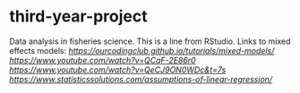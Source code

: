# third-year-project
Data analysis in fisheries science.
This is a line from RStudio.
Links to mixed effects models: 
*https://ourcodingclub.github.io/tutorials/mixed-models/* 
*https://www.youtube.com/watch?v=QCqF-2E86r0* 
*https://www.youtube.com/watch?v=QeCJ9ON0WDc&t=7s* 
*https://www.statisticssolutions.com/assumptions-of-linear-regression/*